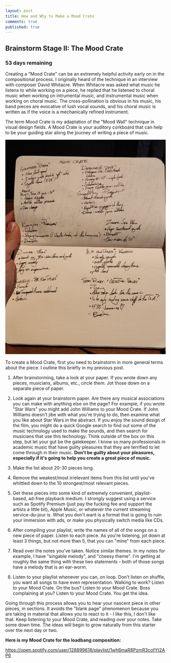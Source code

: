 ```yaml
---
layout: post
title: How and Why to Make a Mood Crate
comments: true
published: true
---
```


## Brainstorm Stage II: The Mood Crate

### 53 days remaining

Creating a "Mood Crate" can be an extremely helpful activity early on in the compositional process. I originally heard of the technique in an interview with composer David Whitacre. When Whitacre was asked what music he listens to while working on a piece, he replied that he listened to choral music when working on intrumental music, and instrumental music when working on choral music. The cross-pollination is obvious in his music, his band pieces are evocative of lush vocal sounds, and his choral music is written as if the voice is a mechanically refined instrument.

The term Mood Crate is my adaptation of the "Mood Wall" technique in visual design fields. A Mood Crate is your auditory corkboard that can help to be your guiding star along the journey of writing a piece of music.

![My Mood Crate](public/moodcrate.jpg)

To create a Mood Crate, first you need to brainstorm in more general terms about the piece. I outline this briefly in my previous post.

1. After brainstorming, take a look at your paper. If you wrote down any pieces, musicians, albums, etc., circle them. Jot those down on a separate piece of paper.

2. Look again at your brainstorm paper. Are there any musical associations you can make with anything else on the page? For example, if you wrote "Star Wars" you might add John Williams to your Mood Crate. If John Williams doesn't jibe with what you're trying to do, then examine what you like about Star Wars in the abstract. If you enjoy the sound design of the film, you might do a quick Google search to find out some of the music technology used to make the sounds, and then search for musicians that use this technology. Think outside of the box on this step, but let your gut be the gatekeeper. I know so many professionals in academic music that have guilty pleasures that they are terrified to let come through in their music. **Don't be guilty about your pleasures, especially if it's going to help you create a great piece of music.**

3. Make the list about 20-30 pieces long.

4. Remove the weakest/most irrelevant items from this list until you've whittled down to the 10 strongest/most relevant pieces.

5. Get these pieces into some kind of extremely convenient, playlist-based, ad-free playback medium. I strongly suggest using a service such as Spotify Premium (just pay the fucking fee and support the artists a little bit), Apple Music, or whatever the current streaming service-du-jour is. What you don't want is a format that is going to ruin your immersion with ads, or make you physically switch media like CDs.

6. After compiling your playlist, write the names of all of the songs on a new piece of paper. Listen to each piece. As you're listening, jot down at least 3 things, but not more than 5, that you can "mine" from each piece.

7. Read over the notes you've taken. Notice similar themes. In my notes for example, I have "singable melody", and "cheesy theme". I'm getting at roughly the same thing with these two statements - both of those songs have a melody that is an ear-worm.

8. Listen to your playlist whenever you can, on loop. Don't listen on shuffle, you want all songs to have even representation. Walking to work? Listen to your Mood Crate. On the bus? Listen to your Mood Crate. Boss complaining at you? Listen to your Mood Crate. You get the idea.

Going through this process allows you to hear your nascent piece in other pieces, in sections. It avoids the "blank page" phenomenon because you are taking in material that allows you to react to it - I like this, I don't like that. Keep listening to your Mood Crate, and reading over your notes. Take some down time. The ideas will begin to grow naturally from this starter over the next day or two.

**Here is my Mood Crate for the loadbang composition:**

https://open.spotify.com/user/128899618/playlist/1wh6maR8PzmR3cofYt2AP6
